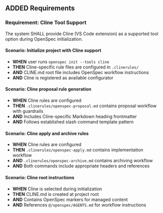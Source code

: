 ## ADDED Requirements
### Requirement: Cline Tool Support
The system SHALL provide Cline (VS Code extension) as a supported tool option during OpenSpec initialization.

#### Scenario: Initialize project with Cline support
- **WHEN** user runs `openspec init --tools cline`
- **THEN** Cline-specific rule files are configured in `.clinerules/`
- **AND** CLINE.md root file includes OpenSpec workflow instructions
- **AND** Cline is registered as available configurator

#### Scenario: Cline proposal rule generation
- **WHEN** Cline rules are configured
- **THEN** `.clinerules/openspec-proposal.md` contains proposal workflow with guardrails
- **AND** Includes Cline-specific Markdown heading frontmatter
- **AND** Follows established slash command template pattern

#### Scenario: Cline apply and archive rules
- **WHEN** Cline rules are configured
- **THEN** `.clinerules/openspec-apply.md` contains implementation workflow
- **AND** `.clinerules/openspec-archive.md` contains archiving workflow
- **AND** Both commands include appropriate headers and references

#### Scenario: Cline root instructions
- **WHEN** Cline is selected during initialization
- **THEN** CLINE.md is created at project root
- **AND** Contains OpenSpec markers for managed content
- **AND** References `@/openspec/AGENTS.md` for workflow instructions
